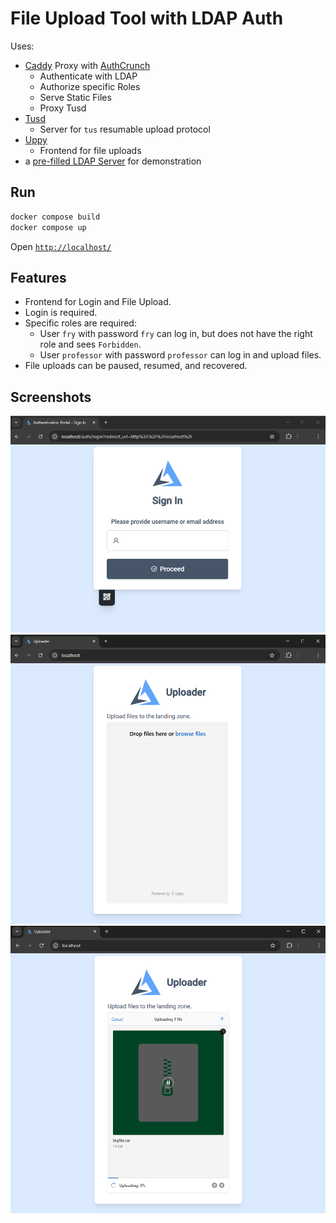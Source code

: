 # File Upload Tool with LDAP Auth

Uses:
- [Caddy](https://caddyserver.com/) Proxy with [AuthCrunch](https://docs.authcrunch.com/)
    - Authenticate with LDAP
    - Authorize specific Roles
    - Serve Static Files
    - Proxy Tusd
- [Tusd](https://tus.github.io/tusd/)
    - Server for `tus` resumable upload protocol
- [Uppy](https://uppy.io/)
    - Frontend for file uploads
- a [pre-filled LDAP Server](https://github.com/rroemhild/docker-test-openldap) for demonstration

## Run

```bash
docker compose build
docker compose up
```

Open [`http://localhost/`](http://localhost/)

## Features
- Frontend for Login and File Upload.
- Login is required.
- Specific roles are required:
    - User `fry` with password `fry` can log in, but does not have the right role and sees `Forbidden`.
    - User `professor` with password `professor` can log in and upload files.
- File uploads can be paused, resumed, and recovered.


## Screenshots
![Login](docs/login.png)
![Drag & Drop](docs/dragdrop.png)
![Upload](docs/upload.png)
